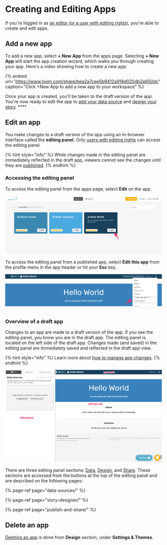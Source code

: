 # Creating and Editing Apps

If you're logged in as [an editor \(or a user with editing rights\)](../managing-users/user-management-and-roles.md#user-roles), you're able to create and edit apps.

## Add a new app

To add a new app, select **+ New App** from the apps page. Selecting **+ New App** will start the app creation wizard, which walks you through creating your app. Here's a video showing how to create a new app:

{% embed url="https://www.loom.com/share/bea2a7cee5b9412a918d020db2e650dc" caption="Click +New App to add a new app to your workspace" %}

Once your app is created, you'll be taken to the draft version of the app. You're now ready to edit the app to [add your data source](data-sources/) and [design your story](story-designer/).  ****

## Edit an app

You make changes to a draft version of the app using an in-browser interface called the **editing panel**. Only [users with editing rights](../managing-users/user-management-and-roles.md#user-roles) can access the editing panel. 

{% hint style="info" %}
While changes made in the editing panel are immediately reflected in the draft app, viewers cannot see the changes until they are [published](publish-and-share/).
{% endhint %}

### Accessing the editing panel

To access the editing panel from the apps page, select **Edit** on the app. 

![Accessing the editing panel for an app from the apps page](../.gitbook/assets/image%20%28180%29.png)

To access the editing panel from a published app, select **Edit this app** from the profile menu in the app header or hit your **Esc** key. 

![Accessing the editing panel from the app header of a published app](../.gitbook/assets/image%20%28190%29.png)

### Overview of a draft app

Changes to an app are made to a draft version of the app. If you see the editing panel, you know you are in the draft app. The editing panel is located on the left side of the draft app. Changes made \(and saved\) in the editing panel are immediately saved and reflected in the draft app view. 

{% hint style="info" %}
Learn more about [how to manage app changes](publish-and-share/publishing-app-changes.md#making-changes-to-an-app).
{% endhint %}

![Parts of a draft app](../.gitbook/assets/image%20%28220%29.png)

There are three editing panel sections: [Data](data-sources/), [Design](story-designer/), and [Share](publish-and-share/). These sections are accessed from the buttons at the top of the editing panel and are described on the following pages:

{% page-ref page="data-sources/" %}

{% page-ref page="story-designer/" %}

{% page-ref page="publish-and-share/" %}

## Delete an app

[Deleting an app](story-designer/story-settings.md#deleting-an-app) is done from **Design** section, under **Settings & Themes**. 

